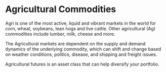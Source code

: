 # Agricultural Commodities

Agri is one of the most active, liquid and vibrant markets in the world for corn, wheat, soybeans, lean hogs
and live cattle. Other agricultural (Ag) commodities include lumber, milk, cheese and more.

The Agricultural markets are dependent on the supply and demand dynamics of the underlying commodity,
which can shift and change based on weather conditions, politics, disease, and shipping and freight issues.

Agricultural futures is an asset class that can help diversify your portfolio.
